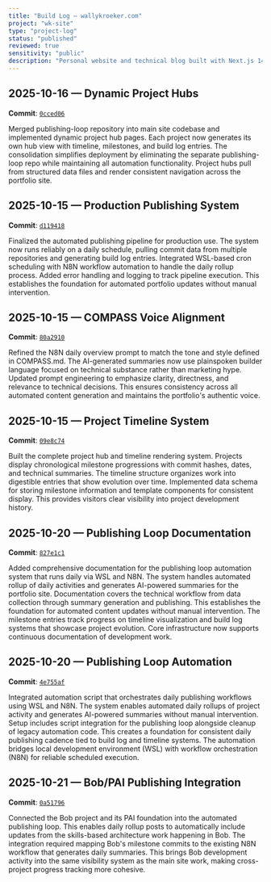 ```yaml
---
title: "Build Log – wallykroeker.com"
project: "wk-site"
type: "project-log"
status: "published"
reviewed: true
sensitivity: "public"
description: "Personal website and technical blog built with Next.js 14. Git-first publishing system where commits become blog posts."
---
```





## 2025-10-16 — Dynamic Project Hubs

**Commit**: [`0cced06`](https://github.com/wally-kroeker/wallykroeker.com/commit/0cced06)

Merged publishing-loop repository into main site codebase and implemented dynamic project hub pages. Each project now generates its own hub view with timeline, milestones, and build log entries. The consolidation simplifies deployment by eliminating the separate publishing-loop repo while maintaining all automation functionality. Project hubs pull from structured data files and render consistent navigation across the portfolio site.

## 2025-10-15 — Production Publishing System

**Commit**: [`d119418`](https://github.com/wally-kroeker/wallykroeker.com/commit/d119418)

Finalized the automated publishing pipeline for production use. The system now runs reliably on a daily schedule, pulling commit data from multiple repositories and generating build log entries. Integrated WSL-based cron scheduling with N8N workflow automation to handle the daily rollup process. Added error handling and logging to track pipeline execution. This establishes the foundation for automated portfolio updates without manual intervention.

## 2025-10-15 — COMPASS Voice Alignment

**Commit**: [`80a2910`](https://github.com/wally-kroeker/wallykroeker.com/commit/80a2910)

Refined the N8N daily overview prompt to match the tone and style defined in COMPASS.md. The AI-generated summaries now use plainspoken builder language focused on technical substance rather than marketing hype. Updated prompt engineering to emphasize clarity, directness, and relevance to technical decisions. This ensures consistency across all automated content generation and maintains the portfolio's authentic voice.

## 2025-10-15 — Project Timeline System

**Commit**: [`09e8c74`](https://github.com/wally-kroeker/wallykroeker.com/commit/09e8c74)

Built the complete project hub and timeline rendering system. Projects display chronological milestone progressions with commit hashes, dates, and technical summaries. The timeline structure organizes work into digestible entries that show evolution over time. Implemented data schema for storing milestone information and template components for consistent display. This provides visitors clear visibility into project development history.

## 2025-10-20 — Publishing Loop Documentation

**Commit**: [`827e1c1`](https://github.com/wally-kroeker/wallykroeker.com/commit/827e1c1)

Added comprehensive documentation for the publishing loop automation system that runs daily via WSL and N8N. The system handles automated rollup of daily activities and generates AI-powered summaries for the portfolio site. Documentation covers the technical workflow from data collection through summary generation and publishing. This establishes the foundation for automated content updates without manual intervention. The milestone entries track progress on timeline visualization and build log systems that showcase project evolution. Core infrastructure now supports continuous documentation of development work.

## 2025-10-20 — Publishing Loop Automation

**Commit**: [`4e755af`](https://github.com/wally-kroeker/wallykroeker.com/commit/4e755af)

Integrated automation script that orchestrates daily publishing workflows using WSL and N8N. The system enables automated daily rollups of project activity and generates AI-powered summaries without manual intervention. Setup includes script integration for the publishing loop alongside cleanup of legacy automation code. This creates a foundation for consistent daily publishing cadence tied to build log and timeline systems. The automation bridges local development environment (WSL) with workflow orchestration (N8N) for reliable scheduled execution.

## 2025-10-21 — Bob/PAI Publishing Integration

**Commit**: [`0a51796`](https://github.com/wally-kroeker/wallykroeker.com/commit/0a51796)

Connected the Bob project and its PAI foundation into the automated publishing loop. This enables daily rollup posts to automatically include updates from the skills-based architecture work happening in Bob. The integration required mapping Bob's milestone commits to the existing N8N workflow that generates daily summaries. This brings Bob development activity into the same visibility system as the main site work, making cross-project progress tracking more cohesive.
